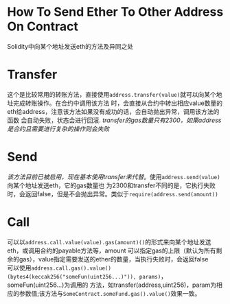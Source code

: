 # How To Send Ether To Other Address On Contract
Solidity中向某个地址发送eth的方法及异同之处

# Transfer
这个是比较常用的转账方法，直接使用`address.transfer(value)`就可以向某个地址完成转账操作。在合约中调用该方法
时，会直接从合约中转出相应value数量的eth给address，注意该方法如果没有成功的话，会自动抛出异常，调用该方法的函数
会自动失败，状态会进行回滚. *transfer的gas数量只有2300，如果address是合约且需要进行复杂的操作则会失败*

# Send
*该方法目前已被启用，现在基本使用transfer来代替*。使用`address.send(value)`向某个地址发送eth，它的gas数量也
为2300和transfer不同的是，它执行失败时，会返回false，但是不会抛出异常。类似于`require(address.send(amount))`

# Call
可以以`address.call.value(value).gas(amount)()`的形式来向某个地址发送eth，或调用合约的payable方法等，amount
可以指定gas的上限（默认为所有剩余的gas），value指定需要发送的ether的数量，当执行失败时，会返回false  
可以使用`address.call.gas().value()(bytes4(keccak256("someFun(uint256...)")), params)`，someFun(uint256...)为调用的
方法，如transfer(address,uint256)，param为相应的参数值;该方法与`SomeContract.someFund.gas().value()`效果一致。